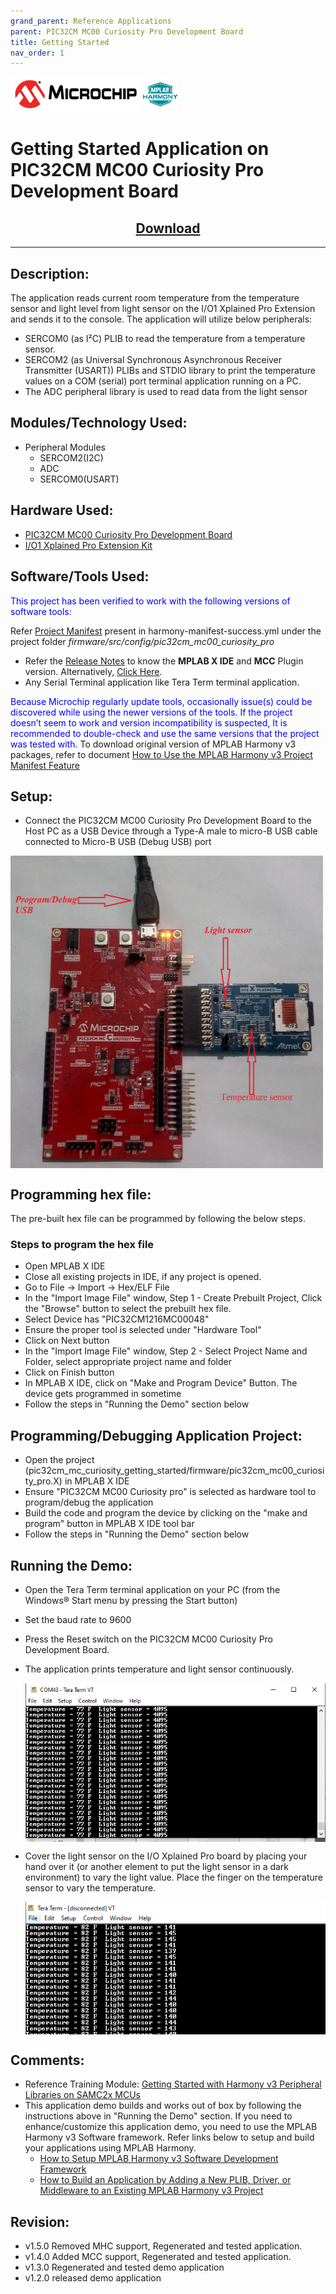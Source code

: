 ```yaml
---
grand_parent: Reference Applications
parent: PIC32CM MC00 Curiosity Pro Development Board
title: Getting Started
nav_order: 1
---
```


<img src = "images/microchip_logo.png">
<img src = "images/microchip_mplab_harmony_logo_small.png">

# Getting Started Application on PIC32CM MC00 Curiosity Pro Development Board
<h2 align="center"> <a href="https://github.com/Microchip-MPLAB-Harmony/reference_apps/releases/latest/download/pic32cm_mc_curiosity_getting_started.zip" > Download </a> </h2>

-----
## Description:

The application reads current room temperature from the temperature sensor and light level from light sensor on the I/O1 Xplained Pro Extension and sends it to the console.
The application will utilize below peripherals:
- SERCOM0 (as I²C) PLIB to read the temperature from a temperature sensor.
- SERCOM2 (as Universal Synchronous Asynchronous Receiver Transmitter (USART)) PLIBs and STDIO library to print the temperature values on a COM (serial) port terminal application running on a PC.
- The ADC peripheral library is used to read data from the light sensor

## Modules/Technology Used:
- Peripheral Modules
	- SERCOM2(I2C)
	- ADC       
	- SERCOM0(USART)

## Hardware Used:

- [PIC32CM MC00 Curiosity Pro Development Board](https://www.microchip.com/DevelopmentTools/ProductDetails/PartNO/EV15N46A)
- [I/O1 Xplained Pro Extension Kit](https://www.microchip.com/Developmenttools/ProductDetails/ATIO1-XPRO)   

## Software/Tools Used:
<span style="color:blue"> This project has been verified to work with the following versions of software tools:</span>  

Refer [Project Manifest](./firmware/src/config/pic32cm_mc00_curiosity_pro/harmony-manifest-success.yml) present in harmony-manifest-success.yml under the project folder *firmware/src/config/pic32cm_mc00_curiosity_pro*  
- Refer the [Release Notes](../../../release_notes.md#development-tools) to know the **MPLAB X IDE** and **MCC** Plugin version. Alternatively, [Click Here](https://github.com/Microchip-MPLAB-Harmony/reference_apps/blob/master/release_notes.md#development-tools).
- Any Serial Terminal application like Tera Term terminal application.

<span style="color:blue"> Because Microchip regularly update tools, occasionally issue(s) could be discovered while using the newer versions of the tools. If the project doesn’t seem to work and version incompatibility is suspected, It is recommended to double-check and use the same versions that the project was tested with. </span> To download original version of MPLAB Harmony v3 packages, refer to document [How to Use the MPLAB Harmony v3 Project Manifest Feature](https://ww1.microchip.com/downloads/en/DeviceDoc/How-to-Use-the-MPLAB-Harmony-v3-Project-Manifest-Feature-DS90003305.pdf)

## Setup:
- Connect the PIC32CM MC00 Curiosity Pro Development Board to the Host PC as a USB Device through a Type-A male to micro-B USB cable connected to Micro-B USB (Debug USB) port  
<img src = "images/hardware.jpg" align="middle" width="500" height="500">

## Programming hex file:
The pre-built hex file can be programmed by following the below steps.  

### Steps to program the hex file
- Open MPLAB X IDE
- Close all existing projects in IDE, if any project is opened.
- Go to File -> Import -> Hex/ELF File
- In the "Import Image File" window, Step 1 - Create Prebuilt Project, Click the "Browse" button to select the prebuilt hex file.
- Select Device has "PIC32CM1216MC00048"
- Ensure the proper tool is selected under "Hardware Tool"
- Click on Next button
- In the "Import Image File" window, Step 2 - Select Project Name and Folder, select appropriate project name and folder
- Click on Finish button
- In MPLAB X IDE, click on "Make and Program Device" Button. The device gets programmed in sometime
- Follow the steps in "Running the Demo" section below


## Programming/Debugging Application Project:
- Open the project (pic32cm_mc_curiosity_getting_started/firmware/pic32cm_mc00_curiosity_pro.X) in MPLAB X IDE
- Ensure "PIC32CM MC00 Curiosity pro" is selected as hardware tool to program/debug the application
- Build the code and program the device by clicking on the "make and program" button in MPLAB X IDE tool bar
- Follow the steps in "Running the Demo" section below

## Running the Demo:
- Open the Tera Term terminal application on your PC (from the Windows® Start menu by pressing the Start button)
- Set the baud rate to 9600
- Press the Reset switch on the PIC32CM MC00 Curiosity Pro Development Board.
- The application prints temperature and light sensor continuously.  

	<img src = "images/console_message_after_reset.png" align="middle">
- Cover the light sensor on the I/O Xplained Pro board by placing your hand over it (or another element to put the light sensor in a dark environment) to vary the light value. Place the finger on the temperature sensor to vary the temperature.  

	<img src = "images/console_message_after_covering_lightsensor.png" align="middle">

## Comments:
- Reference Training Module: [Getting Started with Harmony v3 Peripheral Libraries on SAMC2x MCUs](https://microchipdeveloper.com/harmony3:samc21-getting-started-training-module)
- This application demo builds and works out of box by following the instructions above in "Running the Demo" section. If you need to enhance/customize this application demo, you need to use the MPLAB Harmony v3 Software framework. Refer links below to setup and build your applications using MPLAB Harmony.
	- [How to Setup MPLAB Harmony v3 Software Development Framework](https://ww1.microchip.com/downloads/en/DeviceDoc/How_to_Setup_MPLAB_%20Harmony_v3_Software_Development_Framework_DS90003232C.pdf)
	- [How to Build an Application by Adding a New PLIB, Driver, or Middleware to an Existing MPLAB Harmony v3 Project](http://ww1.microchip.com/downloads/en/DeviceDoc/How_to_Build_Application_Adding_PLIB_%20Driver_or_Middleware%20_to_MPLAB_Harmony_v3Project_DS90003253A.pdf)  

## Revision:
- v1.5.0 Removed MHC support, Regenerated and tested application.
- v1.4.0 Added MCC support, Regenerated and tested application.
- v1.3.0 Regenerated and tested demo application
- v1.2.0 released demo application
